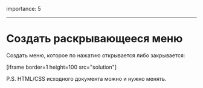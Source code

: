 importance: 5

---

# Создать раскрывающееся меню

Создать меню, которое по нажатию открывается либо закрывается:

[iframe border=1 height=100 src="solution"]

P.S. HTML/CSS исходного документа можно и нужно менять.
